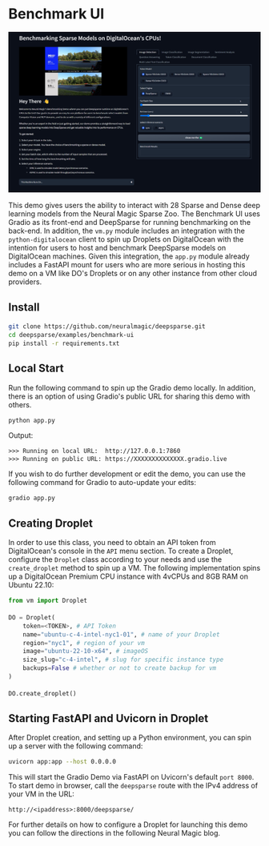 # Benchmark UI

![alt text](pic.png)

This demo gives users the ability to interact with 28 Sparse and Dense deep learning models from the Neural Magic Sparse Zoo. The Benchmark UI uses Gradio as its front-end and DeepSparse for running benchmarking on the back-end. In addition, the `vm.py` module includes an integration with the `python-digitalocean` client to spin up Droplets on DigitalOcean with the intention for users to host and benchmark DeepSparse models on DigitalOcean machines. Given this integration, the `app.py` module already includes a FastAPI mount for users who are more serious in hosting this demo on a VM like DO's Droplets or on any other instance from other cloud providers.

## Install

```bash
git clone https://github.com/neuralmagic/deepsparse.git
cd deepsparse/examples/benchmark-ui
pip install -r requirements.txt
```

## Local Start

Run the following command to spin up the Gradio demo locally. In addition, there is an option of using Gradio's public URL for sharing this demo with others.

```bash
python app.py
```

Output:

    >>> Running on local URL:  http://127.0.0.1:7860
    >>> Running on public URL: https://XXXXXXXXXXXXXX.gradio.live

If you wish to do further development or edit the demo, you can use the following command for Gradio to auto-update your edits:

```bash
gradio app.py
```

## Creating Droplet

In order to use this class, you need to obtain an API token from DigitalOcean's console in the `API` menu section. To create a Droplet, configure the `Droplet` class according to your needs and use the `create_droplet` method to spin up a VM. The following implementation spins up a DigitalOcean Premium CPU instance with 4vCPUs and 8GB RAM on Ubuntu 22.10:

```python
from vm import Droplet

DO = Droplet(
    token=<TOKEN>, # API Token
    name="ubuntu-c-4-intel-nyc1-01", # name of your Droplet
    region="nyc1", # region of your vm
    image="ubuntu-22-10-x64", # imageOS
    size_slug="c-4-intel", # slug for specific instance type
    backups=False # whether or not to create backup for vm
)

DO.create_droplet()
```

## Starting FastAPI and Uvicorn in Droplet

After Droplet creation, and setting up a Python environment, you can spin up a server with the following command:

```bash
uvicorn app:app --host 0.0.0.0
```

This will start the Gradio Demo via FastAPI on Uvicorn's default `port 8000`. To start demo in browser, call the `deepsparse` route with the IPv4 address of your VM in the URL:

    http://<ipaddress>:8000/deepsparse/

For further details on how to configure a Droplet for launching this demo you can follow the directions in the following Neural Magic blog.